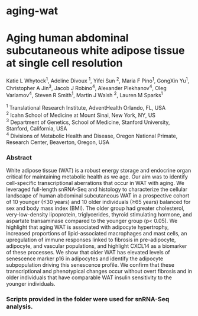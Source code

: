 # aging-wat
# Aging human abdominal subcutaneous white adipose tissue at single cell resolution
Katie L Whytock<sup>1</sup>, Adeline Divoux <sup>1</sup>, Yifei Sun <sup>2</sup>, Maria F Pino<sup>1</sup>, GongXin Yu<sup>1</sup>, Christopher A Jin<sup>3</sup>, Jacob J Robino<sup>4</sup>, Alexander Plekhanov<sup>4</sup>, Oleg Varlamov<sup>4</sup>, Steven R Smith<sup>1</sup>, Martin J Walsh <sup>2</sup>, Lauren M Sparks<sup>1</sup>

<sup>1</sup> Translational Research Institute, AdventHealth Orlando, FL, USA <br>
<sup>2</sup> Icahn School of Medicine at Mount Sinai, New York, NY, US <br>
<sup>3</sup> Department of Genetics, School of Medicine, Stanford University, Stanford, California, USA <br>
<sup>4</sup> Divisions of Metabolic Health and Disease, Oregon National Primate, Research Center, Beaverton, Oregon, USA <br>

### Abstract
White adipose tissue (WAT) is a robust energy storage and endocrine organ critical for maintaining metabolic health as we age. Our aim was to identify cell-specific transcriptional aberrations that occur in WAT with aging. We leveraged full-length snRNA-Seq and histology to characterize the cellular landscape of human abdominal subcutaneous WAT in a prospective cohort of 10 younger (≤30 years) and 10 older individuals (≥65 years) balanced for sex and body mass index (BMI). The older group had greater cholesterol, very-low-density lipoprotein, triglycerides, thyroid stimulating hormone, and aspartate transaminase compared to the younger group (p< 0.05). We highlight that aging WAT is associated with adipocyte hypertrophy, increased proportions of lipid-associated macrophages and mast cells, an upregulation of immune responses linked to fibrosis in pre-adipocyte, adipocyte, and vascular populations, and highlight CXCL14 as a biomarker of these processes. We show that older WAT has elevated levels of senescence marker p16 in adipocytes and identify the adipocyte subpopulation driving this senescence profile. We confirm that these transcriptional and phenotypical changes occur without overt fibrosis and in older individuals that have comparable WAT insulin sensitivity to the younger individuals.

### Scripts provided in the folder were used for snRNA-Seq analysis. 
